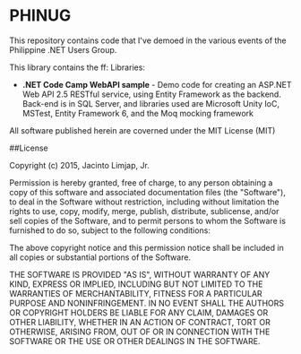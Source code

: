 # PHINUG
This repository contains code that I've demoed in the various events of the Philippine .NET Users Group.

This library contains the ff: Libraries:

 - **.NET Code Camp WebAPI sample** - Demo code for creating an ASP.NET Web API 2.5 RESTful service, using Entity Framework as the backend. 
 Back-end is in SQL Server, and libraries used are Microsoft Unity IoC, MSTest, Entity Framework 6, and the Moq mocking framework

All software published herein are coverned under the MIT License (MIT)

##License

Copyright (c) 2015, Jacinto Limjap, Jr.

Permission is hereby granted, free of charge, to any person obtaining a copy
of this software and associated documentation files (the "Software"), to deal
in the Software without restriction, including without limitation the rights
to use, copy, modify, merge, publish, distribute, sublicense, and/or sell
copies of the Software, and to permit persons to whom the Software is
furnished to do so, subject to the following conditions:

The above copyright notice and this permission notice shall be included in
all copies or substantial portions of the Software.

THE SOFTWARE IS PROVIDED "AS IS", WITHOUT WARRANTY OF ANY KIND, EXPRESS OR
IMPLIED, INCLUDING BUT NOT LIMITED TO THE WARRANTIES OF MERCHANTABILITY,
FITNESS FOR A PARTICULAR PURPOSE AND NONINFRINGEMENT. IN NO EVENT SHALL THE
AUTHORS OR COPYRIGHT HOLDERS BE LIABLE FOR ANY CLAIM, DAMAGES OR OTHER
LIABILITY, WHETHER IN AN ACTION OF CONTRACT, TORT OR OTHERWISE, ARISING FROM,
OUT OF OR IN CONNECTION WITH THE SOFTWARE OR THE USE OR OTHER DEALINGS IN
THE SOFTWARE.
